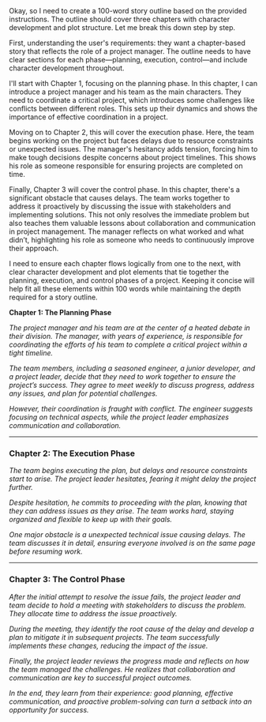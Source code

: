 <think>
Okay, so I need to create a 100-word story outline based on the provided instructions. The outline should cover three chapters with character development and plot structure. Let me break this down step by step.

First, understanding the user's requirements: they want a chapter-based story that reflects the role of a project manager. The outline needs to have clear sections for each phase—planning, execution, control—and include character development throughout.

I'll start with Chapter 1, focusing on the planning phase. In this chapter, I can introduce a project manager and his team as the main characters. They need to coordinate a critical project, which introduces some challenges like conflicts between different roles. This sets up their dynamics and shows the importance of effective coordination in a project.

Moving on to Chapter 2, this will cover the execution phase. Here, the team begins working on the project but faces delays due to resource constraints or unexpected issues. The manager's hesitancy adds tension, forcing him to make tough decisions despite concerns about project timelines. This shows his role as someone responsible for ensuring projects are completed on time.

Finally, Chapter 3 will cover the control phase. In this chapter, there's a significant obstacle that causes delays. The team works together to address it proactively by discussing the issue with stakeholders and implementing solutions. This not only resolves the immediate problem but also teaches them valuable lessons about collaboration and communication in project management. The manager reflects on what worked and what didn’t, highlighting his role as someone who needs to continuously improve their approach.

I need to ensure each chapter flows logically from one to the next, with clear character development and plot elements that tie together the planning, execution, and control phases of a project. Keeping it concise will help fit all these elements within 100 words while maintaining the depth required for a story outline.
</think>

**Chapter 1: The Planning Phase**

*The project manager and his team are at the center of a heated debate in their division. The manager, with years of experience, is responsible for coordinating the efforts of his team to complete a critical project within a tight timeline.*  

*The team members, including a seasoned engineer, a junior developer, and a project leader, decide that they need to work together to ensure the project’s success. They agree to meet weekly to discuss progress, address any issues, and plan for potential challenges.*  

*However, their coordination is fraught with conflict. The engineer suggests focusing on technical aspects, while the project leader emphasizes communication and collaboration.*  

---

### **Chapter 2: The Execution Phase**

*The team begins executing the plan, but delays and resource constraints start to arise. The project leader hesitates, fearing it might delay the project further.*  

*Despite hesitation, he commits to proceeding with the plan, knowing that they can address issues as they arise. The team works hard, staying organized and flexible to keep up with their goals.*  

*One major obstacle is a unexpected technical issue causing delays. The team discusses it in detail, ensuring everyone involved is on the same page before resuming work.*  

---

### **Chapter 3: The Control Phase**

*After the initial attempt to resolve the issue fails, the project leader and team decide to hold a meeting with stakeholders to discuss the problem. They allocate time to address the issue proactively.*  

*During the meeting, they identify the root cause of the delay and develop a plan to mitigate it in subsequent projects. The team successfully implements these changes, reducing the impact of the issue.*  

*Finally, the project leader reviews the progress made and reflects on how the team managed the challenges. He realizes that collaboration and communication are key to successful project outcomes.*  

*In the end, they learn from their experience: good planning, effective communication, and proactive problem-solving can turn a setback into an opportunity for success.*